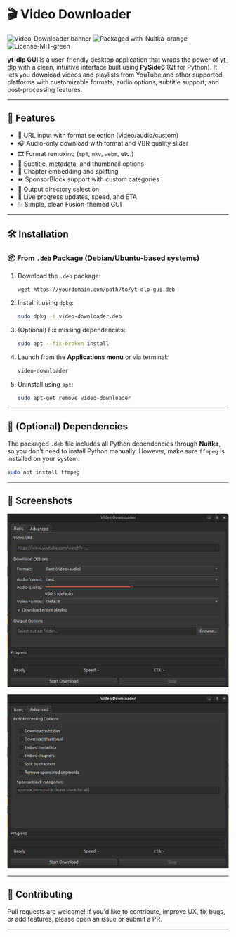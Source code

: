 # 🎬 Video Downloader

![Video-Downloader banner](https://img.shields.io/badge/Built%20with-PySide6-blue) ![Packaged with-Nuitka-orange](https://img.shields.io/badge/Packaged%20with-Nuitka-orange) ![License-MIT-green](https://img.shields.io/badge/license-MIT-green)

**yt-dlp GUI** is a user-friendly desktop application that wraps the power of [yt-dlp](https://github.com/yt-dlp/yt-dlp) with a clean, intuitive interface built using **PySide6** (Qt for Python). It lets you download videos and playlists from YouTube and other supported platforms with customizable formats, audio options, subtitle support, and post-processing features.

---

## 🚀 Features

* 🎯 URL input with format selection (video/audio/custom)
* 🎧 Audio-only download with format and VBR quality slider
* 🎞️ Format remuxing (`mp4`, `mkv`, `webm`, etc.)
* 📝 Subtitle, metadata, and thumbnail options
* 🔀 Chapter embedding and splitting
* ⏩ SponsorBlock support with custom categories
* 📂 Output directory selection
* 📶 Live progress updates, speed, and ETA
* ✨ Simple, clean Fusion-themed GUI

---

## 🛠️ Installation

### 📦 From `.deb` Package (Debian/Ubuntu-based systems)

1. Download the `.deb` package:
   
   ```
   wget https://yourdomain.com/path/to/yt-dlp-gui.deb
   ```

2. Install it using `dpkg`:
   
   ```bash
   sudo dpkg -i video-downloader.deb
   ```

3. (Optional) Fix missing dependencies:
   
   ```bash
   sudo apt --fix-broken install
   ```

4. Launch from the **Applications menu** or via terminal:
   
   ```bash
   video-downloader
   ```

5. Uninstall using `apt`:
   
   ```bash
   sudo apt-get remove video-downloader
   ```

---

## 🧰 (Optional) Dependencies

The packaged `.deb` file includes all Python dependencies through **Nuitka**, so you don't need to install Python manually. However, make sure `ffmpeg` is installed on your system:

```bash
sudo apt install ffmpeg
```

---

## 📸 Screenshots

![](/assets/ss-01.png)

![](/assets/ss-02.png)

---

## 🤝 Contributing

Pull requests are welcome! If you'd like to contribute, improve UX, fix bugs, or add features, please open an issue or submit a PR.

---
